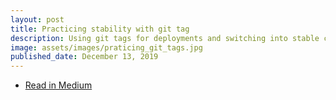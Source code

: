 ```yaml
---
layout: post
title: Practicing stability with git tag
description: Using git tags for deployments and switching into stable codes.
image: assets/images/praticing_git_tags.jpg
published_date: December 13, 2019
---
```


<ul class="actions small">
  <li><a href="https://medium.com/@kelishrestha97/practicing-stability-with-git-tag-77b21e22db43" class="button special fit icon fa-book">Read in Medium</a></li>
</ul>
